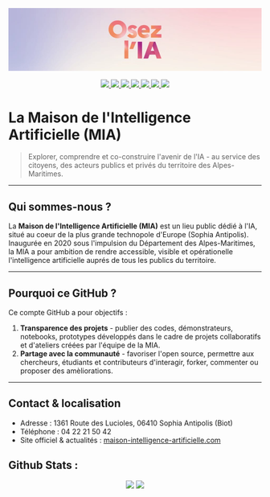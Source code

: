 ![OsezIA](https://github.com/MaisonIA06/MaisonIA06/blob/main/OsezIA.jpg)
<div align="center">
    <p>
        <a href="https://www.maison-intelligence-artificielle.com">
            <img src="https://badgen.net/badge/MIA/MaisonIA06/purple?icon=chrome">
        </a>
        <a href="https://www.linkedin.com/company/maison-de-l-intelligence-artificielle">
            <img src="https://badgen.net/badge/LinkedIn/MaisonIA06/cyan?icon=chrome">
        </a>
        <a href="https://www.instagram.com/maison_ia06">
            <img src="https://badgen.net/badge/Instagram/MaisonIA06/orange?icon=chrome">
        </a>
        <a href="https://www.facebook.com/MaisonAI">
            <img src="https://badgen.net/badge/Facebook/MaisonIA06/blue?icon=chrome">
        </a>
        <a href="https://www.youtube.com/@maison_ia06">
            <img src="https://badgen.net/badge/Youtube/MaisonIA06/red?icon=chrome">
        </a>
        <a href="https://www.x.com/maison_ia">
            <img src="https://badgen.net/badge/X/MaisonIA06/black?icon=chrome">
        </a>
        <a href="https://www.tiktok.com/@maison_ia06">
            <img src="https://badgen.net/badge/TikTok/MaisonIA06/pink?icon=chrom">
        </a>
    </p>
</div>

# La Maison de l'Intelligence Artificielle (MIA)

> Explorer, comprendre et co-construire l'avenir de l'IA - au service des citoyens, des acteurs publics et privés du territoire des Alpes-Maritimes.

---

## Qui sommes-nous ?

La **Maison de l'Intelligence Artificielle (MIA)** est un lieu public dédié à l'IA, situé au coeur de la plus grande technopole d'Europe (Sophia Antipolis).
Inaugurée en 2020 sous l'impulsion du Département des Alpes-Maritimes, la MIA a pour ambition de rendre accessible, visible et opérationelle l'intelligence artificielle auprés de tous les publics du territoire.

---

## Pourquoi ce GitHub ?

Ce compte GitHub a pour objectifs :

1. **Transparence des projets** - publier des codes, démonstrateurs, notebooks, prototypes développés dans le cadre de projets collaboratifs et d'ateliers créées par l'équipe de la MIA.
2. **Partage avec la communauté** - favoriser l'open source, permettre aux chercheurs, étudiants et contributeurs d'interagir, forker, commenter ou proposer des amèliorations.

---

## Contact & localisation

- Adresse : 1361 Route des Lucioles, 06410 Sophia Antipolis (Biot)
- Téléphone : 04 22 21 50 42
- Site officiel & actualités : [maison-intelligence-artificielle.com](https://www.maison-intelligence-artificielle.com)

## Github Stats :

<div align="center">
    <img src="https://github-readme-stats.vercel.app/api?username=MaisonIA06&show_icons=true&theme=tokyonight&rank_icon=github">
    <img src="https://github-readme-stats.vercel.app/api/top-langs/?username=MaisonIA06&theme=tokyonight&layout=compact">
</div>